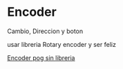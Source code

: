 # Encoder

Cambio, Direccion y boton

usar libreria Rotary encoder y ser feliz

[Encoder pog sin libreria](http://adam-meyer.com/arduino/Rotary_Encoder)

